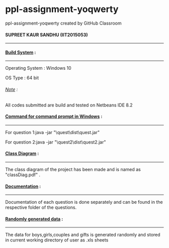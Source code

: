 # ppl-assignment-yoqwerty
ppl-assignment-yoqwerty created by GitHub Classroom

<h4>SUPREET KAUR SANDHU (IIT2015053)</h4>
<hr>

<h4><u>Build System</u> :</h4>
<hr>
Operating System : Windows 10 <p>
OS Type : 64 bit<p>
<h6><u>Note</u> :</h6> All codes submitted are build and tested on Netbeans IDE 8.2<p>

<h4><u>Command for command prompt in Windows</u> :</h4>
<hr>For question 1:java -jar "\quest\dist\quest.jar"
<p>
For question 2:java -jar "\quest2\dist\quest2.jar"


<h4><u>Class Diagram</u> :</h4>
<hr>
The class diagram of the project has been made and is named as "classDiag.pdf" .

<h4><u>Documentation</u> :</h4>
<hr>
Documentation of each question is done separately and can be found in the respective folder of the questions.

<h4><u>Randomly generated data</u> :</h4>
<hr>
The data for boys,girls,couples and gifts is generated randomly and stored in current working directory of user as .xls sheets
